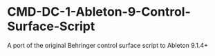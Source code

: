 # CMD-DC-1-Ableton-9-Control-Surface-Script
A port of the original Behringer control surface script to Ableton 9.1.4+
